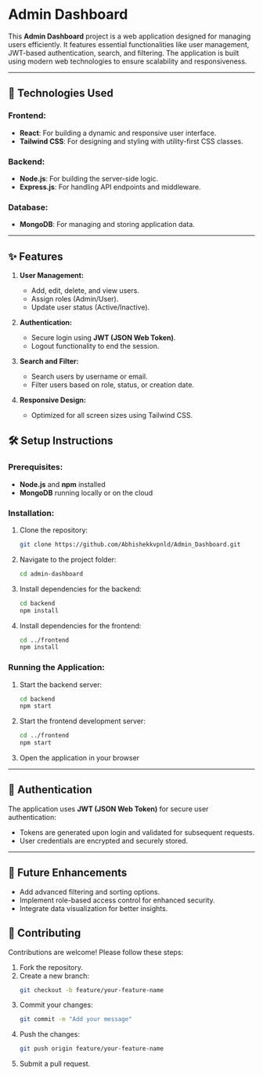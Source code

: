
# Admin Dashboard

This **Admin Dashboard** project is a web application designed for managing users efficiently. It features essential functionalities like user management, JWT-based authentication, search, and filtering. The application is built using modern web technologies to ensure scalability and responsiveness.

---

## 🚀 **Technologies Used**

### Frontend:
- **React**: For building a dynamic and responsive user interface.
- **Tailwind CSS**: For designing and styling with utility-first CSS classes.

### Backend:
- **Node.js**: For building the server-side logic.
- **Express.js**: For handling API endpoints and middleware.

### Database:
- **MongoDB**: For managing and storing application data.

---

## ✨ **Features**
1. **User Management:**
   - Add, edit, delete, and view users.
   - Assign roles (Admin/User).
   - Update user status (Active/Inactive).

2. **Authentication:**
   - Secure login using **JWT (JSON Web Token)**.
   - Logout functionality to end the session.

3. **Search and Filter:**
   - Search users by username or email.
   - Filter users based on role, status, or creation date.

4. **Responsive Design:**
   - Optimized for all screen sizes using Tailwind CSS.

## 🛠️ **Setup Instructions**

### Prerequisites:
- **Node.js** and **npm** installed
- **MongoDB** running locally or on the cloud

### Installation:
1. Clone the repository:
   ```bash
   git clone https://github.com/Abhishekkvpnld/Admin_Dashboard.git
   ```
2. Navigate to the project folder:
   ```bash
   cd admin-dashboard
   ```
3. Install dependencies for the backend:
   ```bash
   cd backend
   npm install
   ```
4. Install dependencies for the frontend:
   ```bash
   cd ../frontend
   npm install
   ```

### Running the Application:
1. Start the backend server:
   ```bash
   cd backend
   npm start
   ```
2. Start the frontend development server:
   ```bash
   cd ../frontend
   npm start
   ```
3. Open the application in your browser

---

## 🔐 **Authentication**
The application uses **JWT (JSON Web Token)** for secure user authentication:
- Tokens are generated upon login and validated for subsequent requests.
- User credentials are encrypted and securely stored.

---

## 🌟 **Future Enhancements**
- Add advanced filtering and sorting options.
- Implement role-based access control for enhanced security.
- Integrate data visualization for better insights.



## 🤝 **Contributing**
Contributions are welcome! Please follow these steps:
1. Fork the repository.
2. Create a new branch:
   ```bash
   git checkout -b feature/your-feature-name
   ```
3. Commit your changes:
   ```bash
   git commit -m "Add your message"
   ```
4. Push the changes:
   ```bash
   git push origin feature/your-feature-name
   ```
5. Submit a pull request.
